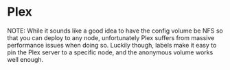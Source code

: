 # Plex

NOTE: While it sounds like a good idea to have the config volume be NFS so that
you can deploy to any node, unfortunately Plex suffers from massive performance
issues when doing so. Luckily though, labels make it easy to pin the Plex server
to a specific node, and the anonymous volume works well enough.
